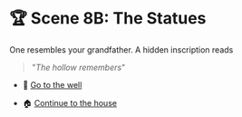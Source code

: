
# 🏆 Scene 8B: The Statues

One resembles your grandfather. A hidden inscription reads

>"*The hollow remembers*"

- 🚰 [Go to the well](./scene8A.md)

- 🏠 [Continue to the house](./scene9B.md)
